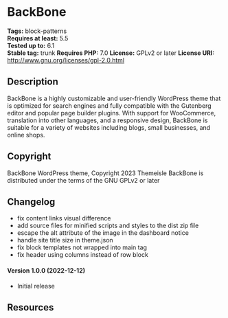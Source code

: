 # BackBone

**Tags:** block-patterns  
**Requires at least:** 5.5  
**Tested up to:** 6.1  
**Stable tag:** trunk
**Requires PHP:** 7.0
**License:** GPLv2 or later
**License URI:** http://www.gnu.org/licenses/gpl-2.0.html

## Description

BackBone is a highly customizable and user-friendly WordPress theme that is optimized for search engines and fully compatible with the Gutenberg editor and popular page builder plugins. With support for WooCommerce, translation into other languages, and a responsive design, BackBone is suitable for a variety of websites including blogs, small businesses, and online shops.

## Copyright

BackBone WordPress theme, Copyright 2023 Themeisle
BackBone is distributed under the terms of the GNU GPLv2 or later

## Changelog

- fix content links visual difference
- add source files for minified scripts and styles to the dist zip file
- escape the alt attribute of the image in the dashboard notice
- handle site title size in theme.json
- fix block templates not wrapped into main tag
- fix header using columns instead of row block

#### Version 1.0.0 (2022-12-12)

- Initial release

## Resources
